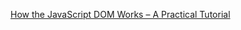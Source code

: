 [How the JavaScript DOM Works – A Practical Tutorial](https://www.freecodecamp.org/news/the-javascript-dom-a-practical-tutorial/)

